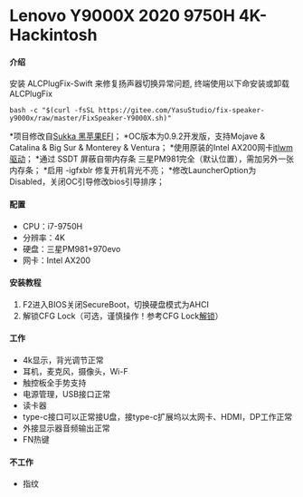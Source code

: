 # Lenovo Y9000X 2020 9750H 4K-Hackintosh
#### 介绍
安装 ALCPlugFix-Swift 来修复扬声器切换异常问题, 终端使用以下命安装或卸载 ALCPlugFix
  
```
bash -c "$(curl -fsSL https://gitee.com/YasuStudio/fix-speaker-y9000x/raw/master/FixSpeaker-Y9000X.sh)"
```
*项目修改自[Sukka 黑苹果EFI](https://github.com/SukkaW/Lenovo-Y9000X-Hackintosh)；
*OC版本为0.9.2开发版，支持Mojave & Catalina & Big Sur & Monterey & Ventura；
*使用原装的Intel AX200网卡[itlwm驱动](https://github.com/OpenIntelWireless/itlwm)；
*通过 SSDT 屏蔽自带内存条 三星PM981完全（默认位置），需加另外一张内存条；
*启用 -igfxblr 修复开机背光不亮；
*修改LauncherOption为Disabled，关闭OC引导修改bios引导排序；
 #### **配置** 
- CPU：i7-9750H
- 分辨率：4K
- 硬盘：三星PM981+970evo
- 网卡：Intel AX200
#### 安装教程
1.  F2进入BIOS关闭SecureBoot，切换硬盘模式为AHCI
2.  解锁CFG Lock（可选，谨慎操作！参考CFG Lock[解锁](https://bbs.pcbeta.com/viewthread-1845189-1-1.html)）
#### 工作
- 4k显示，背光调节正常
- 耳机，麦克风，摄像头，Wi-F
- 触控板全手势支持
- 电源管理，USB接口正常
- 读卡器
- type-c接口可以正常接U盘，接type-c扩展坞以太网卡、HDMI，DP工作正常
- 外接显示器音频输出正常
- FN热键
#### 不工作
- 指纹